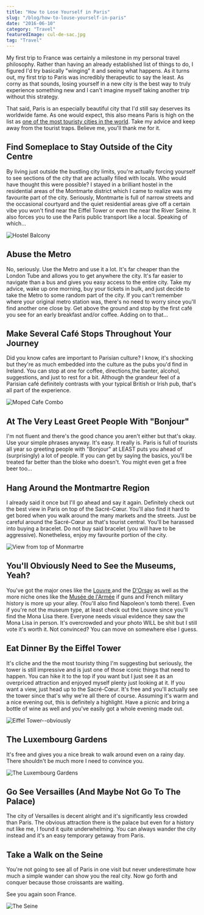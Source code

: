 ```yaml
---
title: "How to Lose Yourself in Paris"
slug: "/blog/how-to-louse-yourself-in-paris"
date: "2016-06-10"
category: "Travel"
featuredImage: cul-de-sac.jpg
tag: "Travel"
---
```

My first trip to France&nbsp;was certainly&nbsp;a milestone in my personal travel philosophy. Rather than having an already established list of things to do, I figured I'd try basically "winging" it and seeing what happens. As it turns out, my first trip to Paris was incredibly therapeutic to say the least. As corny as that sounds, losing yourself in a new city is the best way to truly experience something new and I can't imagine myself taking another trip without this strategy.

That said, Paris is an especially beautiful city that I'd still say deserves its worldwide fame. As one would expect, this also means Paris is high on the list as <a href="http://uk.businessinsider.com/the-10-most-visited-cities-in-the-world-2015-6?r=US&amp;IR=T" target="_blank">one of the most touristy cities in the world</a>. Take my advice and keep away from the tourist traps. Believe me, you'll thank me for it.

<h2>Find Someplace to Stay Outside of the City Centre</h2>

By living just outside the bustling city limits, you're actually forcing yourself to see sections of the city that are actually filled with locals. Who would have thought this were possible? I stayed in&nbsp;a brilliant hostel in the residential areas of the Montmarte district which I came to realize was my favourite part of the city. Seriously, Montmarte is&nbsp;full of narrow streets and the&nbsp;occasional courtyard and the quiet residential areas give off a certain vibe you won't find near the Eiffel Tower or even the near the River Seine. It also forces you to use the Paris public transport like a local. Speaking of which...

![Hostel Balcony](./paris-balcony.webp)

<h2>Abuse the Metro</h2>

No, seriously. Use the Metro and use it a lot. It's far cheaper than the London Tube and allows you to get anywhere the city. It's far easier to navigate than a bus and gives you easy access to the entire city. Take my advice, wake up one morning, buy your tickets in bulk, and just decide to take the Metro to some random part of the city. If you can't remember where your original metro station was, there's no need to worry since you'll find another one close by. Get above the ground and stop by the first café you see for an early breakfast and/or coffee. Adding on to that...

<h2>Make Several Café Stops Throughout Your Journey</h2>

Did you know&nbsp;cafes are&nbsp;important to Parisian culture? I know, it's shocking but they're as much embedded into the culture as the pubs you'd find in Ireland. You can stop at one for coffee, directions,the banter, alcohol, suggestions, and just to rest for a bit. Although the grandeur feel of a Parisian&nbsp;café definitely contrasts with your typical British or&nbsp;Irish pub, that's all part of the experience.

![Moped Cafe Combo](./paris-streets.webp)

<h2>At The Very Least Greet People With "Bonjour"</h2>

I'm not fluent and there's the good chance you aren't either but that's okay. Use your simple phrases anyway. It's easy. It really is. Paris is full of tourists all year so greeting people with "Bonjour" at LEAST puts you ahead of (surprisingly) a lot of people. If you can get by saying the basics, you'll be treated far better than the bloke who doesn't. You might even get a free beer too...

<h2>Hang Around the Montmartre Region</h2>

I already said it once but&nbsp;I'll go ahead and say it again. Definitely check out the best view in Paris on top of the&nbsp;Sacré-Cœur. You'll also find it hard to get bored when you walk around the many markets and the streets. Just be careful around the Sacré-Cœur as that's tourist central. You'll be harassed into buying a bracelet. Do not buy said bracelet (you will have to be aggressive). Nonetheless, enjoy my favourite portion of the city.

![View from top of Monmartre](./paris-skyline.webp)

<h2>You'll Obviously Need to See the Museums, Yeah?</h2>

You've got the major ones like the <a href="http://www.louvre.fr/en" target="_blank">Louvre </a>and the <a href="http://www.musee-orsay.fr/en/home.html" target="_blank">D'Orsay</a> as well as the more niche ones like the&nbsp;<a href="https://www.google.ie/url?sa=t&amp;rct=j&amp;q=&amp;esrc=s&amp;source=web&amp;cd=2&amp;cad=rja&amp;uact=8&amp;ved=0ahUKEwjagri3-JbNAhXMKcAKHdCBCdMQFggqMAE&amp;url=http%3A%2F%2Fwww.musee-armee.fr%2F&amp;usg=AFQjCNGtLNBmbEQ27smVjBWEpuc31uQzUQ&amp;sig2=2CUFk1tFVYwKgFH8Eu7Apg&amp;bvm=bv.124088155,d.ZGg">Musée de l'Armée</a>&nbsp;if guns and French military history is more up your alley. (You'll also find Napoleon's tomb there).&nbsp;Even if you're not the museum type, at least check out the Louvre since you'll find the Mona Lisa there. Everyone needs visual evidence they saw the Mona Lisa in person. It's overcrowded and your photo WILL&nbsp;be shit but I still vote it's worth it. Not convinced? You can move on somewhere else I guess.

<h2>Eat Dinner By the Eiffel Tower</h2>

It's cliche and the the most touristy thing I'm suggesting but seriously, the tower is still impressive&nbsp;and is just one of those iconic things that need to happen. You can hike it to the top if you want but I just see it as an overpriced attraction and enjoyed myself plenty just looking at it. If you want a view, just head up to the&nbsp;Sacré-Cœur. It's free and you'll actually see the tower since that's why we're all there of course. Assuming it's warm and a nice evening out, this is definitely a highlight. Have a picnic and bring a bottle of wine as well and you've easily got a&nbsp;whole evening made out.

![Eiffel Tower--obviously](./eiffel-tower.jpg)

<h2>The Luxembourg Gardens</h2>

It's free and gives you a nice break to walk around even on a rainy day. There shouldn't be much more I need to convince you.

![The Luxembourg Gardens](./gardens.webp)

<h2>Go See Versailles (And Maybe Not Go To The Palace)</h2>

The city of Versailles is decent alright and it's significantly less crowded than Paris. The obvious attraction there is the palace but even for a history nut like me, I found it quite underwhelming. You can always wander&nbsp;the city instead and it's an easy temporary getaway from Paris.

<h2>Take a Walk on the Seine</h2>

You're not going to see all of Paris in one visit but never underestimate how much a simple wander can show you the real&nbsp;city. Now go forth and conquer because those&nbsp;croissants are waiting.

See you again soon France.

![The Seine](./seine.webp)